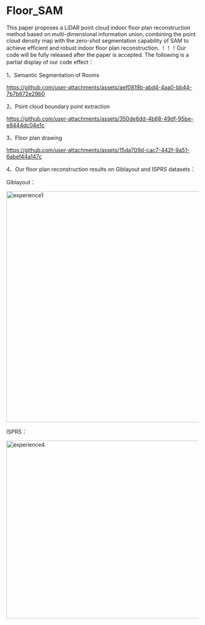 # Floor_SAM
This paper proposes a LiDAR point cloud indoor floor plan reconstruction method based on multi-dimensional information union, combining the point cloud density map with the zero-shot segmentation capability of SAM to achieve efficient and robust indoor floor plan reconstruction.
！！！Our code will be fully released after the paper is accepted.
The following is a partial display of our code effect：


1、Semantic Segmentation of Rooms

https://github.com/user-attachments/assets/aef0819b-abd4-4aa0-bb44-7b7b672e29b0

2、Point cloud boundary point extraction

https://github.com/user-attachments/assets/350de6dd-4b68-49df-95be-e8444dc04e1c

3、Floor plan drawing

https://github.com/user-attachments/assets/15da709d-cac7-442f-9a51-6abef44a147c

4、Our floor plan reconstruction results on Giblayout and ISPRS datasets：


Giblayout：


<img width="905" height="604" alt="experience1" src="https://github.com/user-attachments/assets/4822b72d-cb79-45b6-86fb-b50d3b3c9aa1" />


ISPRS：


<img width="1326" height="465" alt="experience4" src="https://github.com/user-attachments/assets/69458dfe-e9c6-405d-a80b-a4f664b7952f" />
